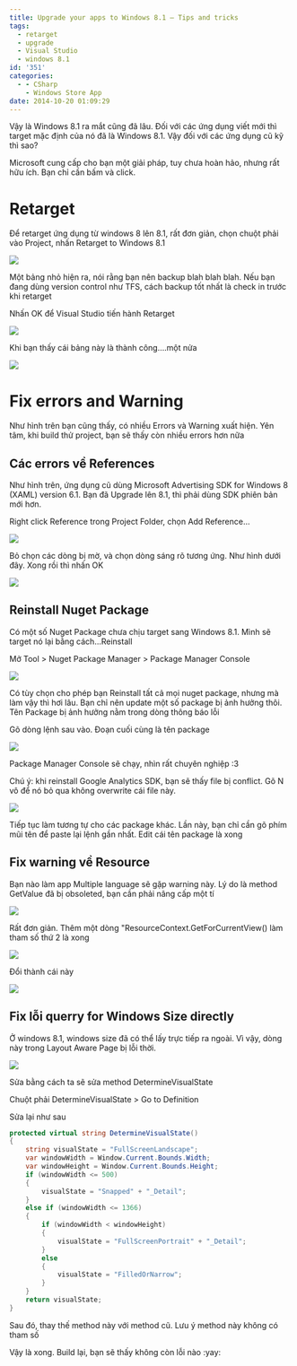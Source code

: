 ```yaml
---
title: Upgrade your apps to Windows 8.1 – Tips and tricks
tags:
  - retarget
  - upgrade
  - Visual Studio
  - windows 8.1
id: '351'
categories:
  - - CSharp
    - Windows Store App
date: 2014-10-20 01:09:29
---
```


Vậy là Windows 8.1 ra mắt cũng đã lâu. Đối với các ứng dụng viết mới thì target mặc định của nó đã là Windows 8.1. Vậy đối với các ứng dụng cũ kỹ thì sao?

Microsoft cung cấp cho bạn một giải pháp, tuy chưa hoàn hảo, nhưng rất hữu ích. Bạn chỉ cần bấm và click.
<!-- more -->
# Retarget

Để retarget ứng dụng từ windows 8 lên 8.1, rất đơn giản, chọn chuột phải vào Project, nhấn Retarget to Windows 8.1

![](https://farm6.staticflickr.com/5597/14959569523_93a2eea021_o.png)

Một bảng nhỏ hiện ra, nói rằng bạn nên backup blah blah blah. Nếu bạn đang dùng version control như TFS, cách backup tốt nhất là check in trước khi retarget

Nhấn OK để Visual Studio tiến hành Retarget

![](https://farm6.staticflickr.com/5615/15556047406_d430b4f604_o.png)

Khi bạn thấy cái bảng này là thành công….một nửa

![](https://farm6.staticflickr.com/5604/15577095301_919a00e1f7_o.png)

# Fix errors and Warning

Như hình trên bạn cũng thấy, có nhiều Errors và Warning xuất hiện. Yên tâm, khi build thử project, bạn sẽ thấy còn nhiều errors hơn nữa

## Các errors về References

Như hình trên, ứng dụng cũ dùng Microsoft Advertising SDK for Windows 8 (XAML) version 6.1. Bạn đã Upgrade lên 8.1, thì phải dùng SDK phiên bản mới hơn.

Right click Reference trong Project Folder, chọn Add Reference…

![](https://farm4.staticflickr.com/3942/14959045524_c16f0ccea0_o.png)

Bỏ chọn các dòng bị mờ, và chọn dòng sáng rõ tương ứng. Như hình dưới đây. Xong rồi thì nhấn OK

![](https://farm4.staticflickr.com/3938/15393674778_6d1b670903_o.png)

## Reinstall Nuget Package

Có một số Nuget Package chưa chịu target sang Windows 8.1. Mình sẽ target nó lại bằng cách…Reinstall

Mở Tool > Nuget Package Manager > Package Manager Console

![](https://farm4.staticflickr.com/3951/15556131206_828262a120_o.png)

Có tùy chọn cho phép bạn Reinstall tất cả mọi nuget package, nhưng mà làm vậy thì hơi lâu. Bạn chỉ nên update một số package bị ảnh hưởng thôi. Tên Package bị ảnh hưởng nằm trong dòng thông báo lỗi

Gõ dòng lệnh sau vào. Đoạn cuối cùng là tên package

![](https://farm4.staticflickr.com/3934/15580689642_679c2c614e_o.png)

Package Manager Console sẽ chạy, nhìn rất chuyên nghiệp :3

Chú ý: khi reinstall Google Analytics SDK, bạn sẽ thấy file bị conflict. Gõ N vô để nó bỏ qua không overwrite cái file này.

![](https://farm4.staticflickr.com/3942/14959702053_fc3fe49d21_o.png)

Tiếp tục làm tương tự cho các package khác. Lần này, bạn chỉ cần gõ phím mũi tên để paste lại lệnh gần nhất. Edit cái tên package là xong

## Fix warning về Resource

Bạn nào làm app Multiple language sẽ gặp warning này. Lý do là method GetValue đã bị obsoleted, bạn cần phải nâng cấp một tí

![](https://farm4.staticflickr.com/3939/15394661740_97dc995ef1_o.png)

Rất đơn giản. Thêm một dòng "ResourceContext.GetForCurrentView() làm tham số thứ 2 là xong

![](https://farm6.staticflickr.com/5604/15577621901_91cf4673b5_o.png)

Đổi thành cái này

![](https://farm6.staticflickr.com/5611/15394171128_99a5fc56b2_o.png)

## Fix lỗi querry for Windows Size directly

Ở windows 8.1, windows size đã có thể lấy trực tiếp ra ngoài. Vì vậy, dòng này trong Layout Aware Page bị lỗi thời.

![](https://farm6.staticflickr.com/5607/15394693500_050c985474_o.png)

Sửa bằng cách ta sẽ sửa method DetermineVisualState

Chuột phải DetermineVisualState > Go to Definition

Sửa lại như sau

```csharp
protected virtual string DetermineVisualState()
{
    string visualState = "FullScreenLandscape";
    var windowWidth = Window.Current.Bounds.Width;
    var windowHeight = Window.Current.Bounds.Height;
    if (windowWidth <= 500)
    {
        visualState = "Snapped" + "_Detail";
    }
    else if (windowWidth <= 1366)
    {
        if (windowWidth < windowHeight)
        {
            visualState = "FullScreenPortrait" + "_Detail";
        }
        else
        {
            visualState = "FilledOrNarrow";
        }
    }
    return visualState;
}
```

Sau đó, thay thế method này với method cũ. Lưu ý method này không có tham số

Vậy là xong. Build lại, bạn sẽ thấy không còn lỗi nào :yay: